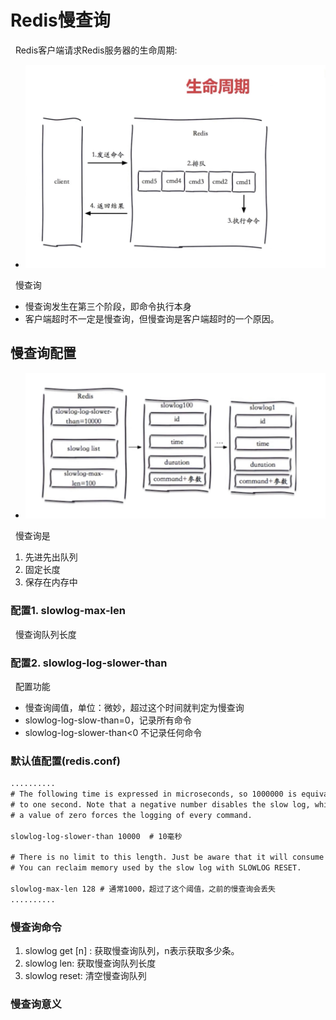 # Redis慢查询
&nbsp;&nbsp;Redis客户端请求Redis服务器的生命周期:
- <img src="./pics/redis-life-001.png"/>

&nbsp;&nbsp;慢查询
- 慢查询发生在第三个阶段，即命令执行本身
- 客户端超时不一定是慢查询，但慢查询是客户端超时的一个原因。

## 慢查询配置
- <img src="./pics/redis-slow-log.png"/>
&nbsp;&nbsp;慢查询是
1. 先进先出队列
2. 固定长度
3. 保存在内存中

### 配置1. slowlog-max-len
&nbsp;&nbsp;慢查询队列长度

### 配置2. slowlog-log-slower-than
&nbsp;&nbsp;配置功能
  - 慢查询阈值，单位：微妙，超过这个时间就判定为慢查询
  - slowlog-log-slow-than=0，记录所有命令 
  - slowlog-log-slower-than<0 不记录任何命令

### 默认值配置(redis.conf)
```txt
..........
# The following time is expressed in microseconds, so 1000000 is equivalent
# to one second. Note that a negative number disables the slow log, while
# a value of zero forces the logging of every command.

slowlog-log-slower-than 10000  # 10毫秒

# There is no limit to this length. Just be aware that it will consume memory.
# You can reclaim memory used by the slow log with SLOWLOG RESET.

slowlog-max-len 128 # 通常1000，超过了这个阈值，之前的慢查询会丢失
..........
```
### 慢查询命令
1. slowlog get [n] : 获取慢查询队列，n表示获取多少条。
2. slowlog len: 获取慢查询队列长度
3. slowlog reset: 清空慢查询队列

### 慢查询意义